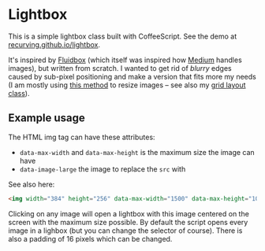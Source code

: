 # Lightbox

This is a simple lightbox class built with CoffeeScript. See the demo at [recurving.github.io/lightbox](http://recurving.github.io/lightbox).

It's inspired by [Fluidbox](http://codepen.io/terrymun/full/JKHwp) (which itself was inspired how [Medium](http://medium.com) handles images), but written from scratch. I wanted to get rid of *blurry* edges caused by sub-pixel positioning and make a version that fits more my needs (I am mostly using [this method](http://alistapart.com/article/creating-intrinsic-ratios-for-video) to resize images – see also my [grid layout class](https://github.com/recurving/grid)).

## Example usage

The HTML img tag can have these attributes:

  - `data-max-width` and `data-max-height` is the maximum size the image can have
  - `data-image-large` the image to replace the `src` with

See also here:

```html
<img width="384" height="256" data-max-width="1500" data-max-height="1000" data-image-large="large.jpg" src="small.jpg">
```

Clicking on any image will open a lightbox with this image centered on the screen with the maximum size possible. By default the script opens every image in a lighbox (but you can change the selector of course). There is also a padding of 16 pixels which can be changed.
